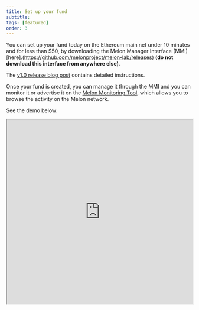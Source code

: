 ```yaml
---
title: Set up your fund
subtitle: 
tags: [featured]
order: 3
---
```


You can set up your fund today on the Ethereum main net under 10 minutes and for less than $50, by downloading the Melon Manager Interface (MMI) [here].(https://github.com/melonproject/melon-lab/releases) **(do not download this interface from anywhere else)**.

The [v1.0 release blog post](https://medium.com/melonprotocol/melon-v1-0-zahreddino-60105f51988d) contains detailed instructions.

Once your fund is created, you can manage it through the MMI and you can monitor it or advertise it on the [Melon Monitoring Tool](https://monitoring.melon.network/funds), which allows you to browse the activity on the Melon network.

See the demo below: 

<iframe width="100%" height="500px" src="https://www.youtube.com/embed/uOcWq6wVwdM?autoplay=1"></iframe>